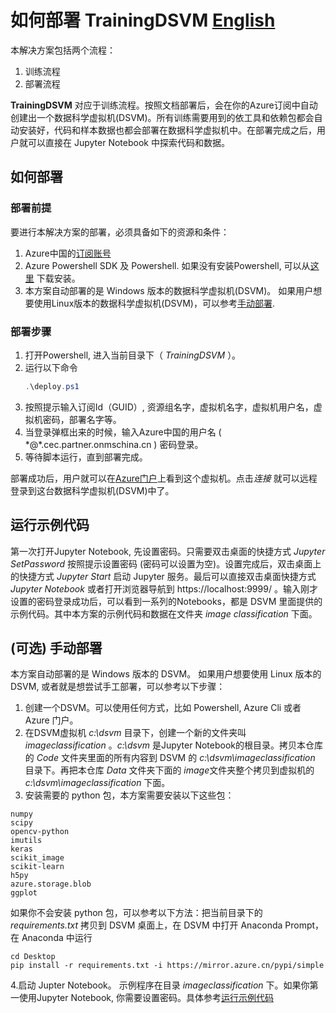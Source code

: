 # 如何部署 TrainingDSVM [English](README-EN.md)

本解决方案包括两个流程：
1. 训练流程
2. 部署流程

**TrainingDSVM** 对应于训练流程。按照文档部署后，会在你的Azure订阅中自动创建出一个数据科学虚拟机(DSVM)。所有训练需要用到的依工具和依赖包都会自动安装好，代码和样本数据也都会部署在数据科学虚拟机中。在部署完成之后，用户就可以直接在 Jupyter Notebook 中探索代码和数据。

## 如何部署

### 部署前提
要进行本解决方案的部署，必须具备如下的资源和条件：
1. Azure中国的[订阅账号](https://www.azure.cn/)
2. Azure Powershell SDK 及 Powershell. 如果没有安装Powershell, 可以从[这里](https://github.com/Azure/azure-powershell/releases) 下载安装。
3. 本方案自动部署的是 Windows 版本的数据科学虚拟机(DSVM)。 如果用户想要使用Linux版本的数据科学虚拟机(DSVM)，可以参考[手动部署](#可选-手动部署).

### 部署步骤
1. 打开Powershell, 进入当前目录下（ *TrainingDSVM* ）。
2. 运行以下命令 
   ``` powershell
   .\deploy.ps1
   ```
3. 按照提示输入订阅Id（GUID）, 资源组名字，虚拟机名字，虚拟机用户名，虚拟机密码，部署名字等。
4. 当登录弹框出来的时候，输入Azure中国的用户名 ( \*@\*.cec.partner.onmschina.cn ) 密码登录。
5. 等待脚本运行，直到部署完成。 

部署成功后，用户就可以在[Azure门户](https://portal.azure.cn/)上看到这个虚拟机。点击*连接* 就可以远程登录到这台数据科学虚拟机(DSVM)中了。

## 运行示例代码
第一次打开Jupyter Notebook, 先设置密码。只需要双击桌面的快捷方式 *Jupyter SetPassword* 按照提示设置密码 (密码可以设置为空)。设置完成后，双击桌面上的快捷方式 *Jupyter Start* 启动 Jupyter 服务。最后可以直接双击桌面快捷方式 *Jupyter Notebook* 或者打开浏览器导航到 https://localhost:9999/ 。输入刚才设置的密码登录成功后，可以看到一系列的Notebooks，都是 DSVM 里面提供的示例代码。其中本方案的示例代码和数据在文件夹 *image classification* 下面。


## (可选) 手动部署
本方案自动部署的是 Windows 版本的 DSVM。 如果用户想要使用 Linux 版本的 DSVM, 或者就是想尝试手工部署，可以参考以下步骤：
1. 创建一个DSVM。可以使用任何方式，比如 Powershell, Azure Cli 或者 Azure 门户。
2. 在DSVM虚拟机 *c:\dsvm* 目录下，创建一个新的文件夹叫 *imageclassification* 。*c:\dsvm* 是Jupyter Notebook的根目录。拷贝本仓库的 *Code* 文件夹里面的所有内容到 DSVM 的 *c:\dsvm\imageclassification* 目录下。再把本仓库 *Data* 文件夹下面的 *image*文件夹整个拷贝到虚拟机的 *c:\dsvm\imageclassification* 下面。
3. 安装需要的 python 包，本方案需要安装以下这些包：
```
numpy
scipy
opencv-python
imutils
keras
scikit_image
scikit-learn
h5py
azure.storage.blob
ggplot
```
如果你不会安装 python 包，可以参考以下方法：把当前目录下的 *requirements.txt* 拷贝到 DSVM 桌面上，在 DSVM 中打开 Anaconda Prompt，在 Anaconda 中运行
```
cd Desktop
pip install -r requirements.txt -i https://mirror.azure.cn/pypi/simple
```

4.启动 Jupter Notebook。 示例程序在目录 *imageclassification* 下。如果你第一使用Jupyter Notebook, 你需要设置密码。具体参考[运行示例代码](#运行示例代码)
